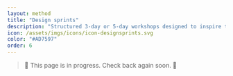 ```yaml
---
layout: method
title: "Design sprints"
description: "Structured 3-day or 5-day workshops designed to inspire teams and validate new ideas and prototypes."
icon: /assets/imgs/icons/icon-designsprints.svg
color: "#AD7597"
order: 6
---
```


> 🚧 This page is in progress. Check back again soon. 🚧